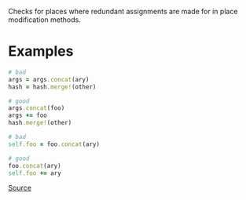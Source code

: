 
Checks for places where redundant assignments are made for in place
modification methods.

# Examples

```ruby
# bad
args = args.concat(ary)
hash = hash.merge!(other)

# good
args.concat(foo)
args += foo
hash.merge!(other)

# bad
self.foo = foo.concat(ary)

# good
foo.concat(ary)
self.foo += ary
```

[Source](http://www.rubydoc.info/gems/rubocop/RuboCop/Cop/Style/RedundantSelfAssignment)